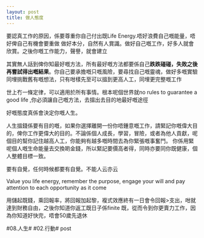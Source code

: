 ```yaml
---
layout: post
title: 做人態度
---
```

要認真工作的原因，係要尊重你自己付出既Life Energy.唔好浪費自己嘅能量，唔好俾自己有機會要重做
做好本分，自然有人賞識。做好自己嘅工作，好多人就會欣賞。之後你嘅工作能力，聲譽，就會建立

其實無人話到俾你知最好嘅方法，所有最好嘅方法都要係自己**跌跌碰碰，失敗之後再嘗試得出嘅結果**。你自己要承擔嘅只嘅風險，要尋找自己嘅靈魂，做好多嘅實驗同埋挑戰舊有嘅想法，只有咁樣先至可以搵到更高人工，同埋更完整嘅工作

世上冇一條定律，可以適用於所有事情。根本呢個世界就no rules to guarantee a good life ,你必須讓自己嘅方法，去搵出去目的地最好嘅途徑

好嘅態度真係會決定你嘅人生。

人生搵錢係要有目的嘅，如果你選擇離開一份你唔鍾意嘅工作，請緊記你嘅偉大目的，俾你工作更偉大的目的。不論係個人成長，學習，冒險，或者為他人貢獻，呢個目的幫你記住越高人工，你能夠有越多嘅時間去為你緊張嘅事奮鬥。
你係用緊呢個人嘅生命能量去交換啲金錢，所以緊記要價高者得，同時亦要同你既健康，個人整體目標一致。

要有自覺，任何時候都要有自覺。不能人云亦云

Value you life energy, remember the purpose, engage your will and pay attention to each opportunity as it come

用儲起既錢，乘回報率，將回報加起黎，複式效應終有一日會令回報>支出，咁就達到財務自由，之後你知道你返工既日子係finite 既，從而令到你更賣力工作，因為你知道好快完，唔會50歲先退休

#08.人生# #02.行動#
post
